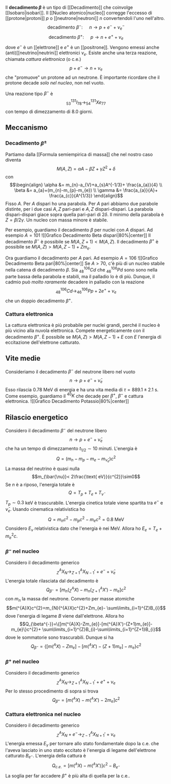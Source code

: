 Il **decadimento $\beta$** è un tipo di [[Decadimento]] che coinvolge [[Isobaro|isobari]]. Il [[Nucleo atomico|nucleo]] corregge l'eccesso di [[protone|protoni]] $p$ o [[neutrone|neutroni]] $n$ convertendoli l'uno nell'altro.
$$\text{decadimento }\beta^{-}\text{: }\quad n \rightarrow p+e^{-}+\nu_{e}^{-}$$
$$\text{decadimento }\beta^{+}\text{: }\quad p \rightarrow n+e^{+}+\nu_{e}$$
dove $e^{-}$ è un [[elettrone]] e $e^{+}$ è un [[positrone]]. Vengono emessi anche (anti)[[neutrino|neutrini]] elettronici $\nu_{e}$. Esiste anche una terza reazione, chiamata *cattura elettronica* (o c.e.)
$$p+e^{-}\rightarrow n+\nu_{e}$$
che "promuove" un protone ad un neutrone. È importante ricordare che il protone decade *solo nel nucleo*, non nel vuoto.

Una reazione tipo $\beta^{-}$ è
$$_{53}^{131}I_{78} \rightarrow _{54}^{131}Xe_{77}$$
con tempo di dimezzamento di 8.0 giorni.
## Meccanismo
### Decadimento $\beta^{\pm}$
Partiamo dalla [[Formula semiempirica di massa]] che nel nostro caso diventa
$$M(A,Z)=\alpha A-\beta Z+\gamma Z^{2}+\delta$$
con
$$\begin{align}
\alpha &= m_{n}-a_{V}+a_{s}A^{-1/3}+ \frac{a_{a}}{4} \\
\beta &= a_{a}+(m_{n}-m_{p}-m_{e}) \\
\gamma &= \frac{a_{a}}{A}+ \frac{a_{c}}{A^{1/3}}
\end{align}$$
Fisso $A$. Per $A$ dispari ho una parabola. Per $A$ pari abbiamo due parabole distinte, per i due casi $A,Z$ pari-pari e $A,Z$ dispari-dispari. La parabola dispari-dispari giace sopra quella pari-pari di $2\delta$. Il minimo della parabola è $Z=\beta/2\gamma$. Un nucleo con massa minore è stabile.

Per esempio, guardiamo il decadimento $\beta$ per nuclei con $A$ dispari. Ad esempio $A=101$
![[Grafico Decadimento Beta dispari|80%|center]]
Il decadimento $\beta^{-}$ è possibile se $M(A,Z+1)<M(A,Z)$. Il decadimento $\beta^{+}$ è possibile se $M(A,Z)>M(A,Z-1)+Zm_{e}$.

Ora guardiamo il decadimento per $A$ pari. Ad esempio $A=106$
![[Grafico Decadimento Beta pari|80%|center]]
Se $A>70$, c'è più di un nucleo stabile nella catena di decadimento $\beta$. Sia $_{48}^{106}Cd$ che $_{46}^{106}Pd$ sono sono nella parte bassa della parabola e stabili, ma il palladio lo è di più. Dunque, il cadmio può *molto raramente* decadere in palladio con la reazione
$$_{48}^{106}Cd \rightarrow _{46}^{106}Pp + 2e^{+}+ \nu_{e}$$
che un doppio decadimento $\beta^{+}$.
### Cattura elettronica
La cattura elettronica è più probabile per nuclei grandi, perché il nucleo è più vicino alla nuvola elettronica. Compete energeticamente con il decadimento $\beta^{+}$. È possibile se $M(A,Z)>M(A,Z-1)+E$ con $E$ l'energia di eccitazione dell'elettrone catturato.
## Vite medie
Consideriamo il decadimento $\beta^{-}$ del neutrone libero nel vuoto
$$n \rightarrow p+e^{-}+\bar{\nu}_{e}$$
Esso rilascia 0.78 MeV di energia e ha una vita media di $\tau=889.1\pm2.1$ s. Come esempio, guardiamo il $^{40}K$ che decade per $\beta^+$, $\beta^{-}$ e cattura elettronica.
![[Grafico Decadimento Potassio|80%|center]]
## Rilascio energetico
Considero il decadimento $\beta^{-}$ del neutrone libero
$$n \rightarrow p+e^{-}+\bar{\nu}_{e}$$
che ha un tempo di dimezzamento $t_{1/2}\sim10$ minuti. L'energia è
$$Q=(m_{n}-m_{p}-m_{e}-m_{\bar{\nu}_{e}})c^{2}$$
La massa del neutrino è quasi nulla
$$m_{\bar{\nu}}< 2\frac{\text{ eV}}{c^{2}}\sim0$$
Se $n$ è a riposo, l'energia totale è
$$Q=T_{p}+T_{e}+T_{\bar{\nu}}$$
$T_p\sim0.3$ keV è trascurabile. L'energia cinetica totale viene spartita tra $e^{-}$ e $\bar{\nu}_{e}$. Usando cinematica relativistica ho
$$Q=m_{n}c^{2}-m_{p}c^{2}-m_{e}c^{2}=0.8\text{ MeV}$$
Considero $E_{\nu}$ relativistica dato che l'energia è nei MeV. Allora ho $E_{e}=T_{e}+m_{e}^{2}c$.
### $\beta^{-}$ nel nucleo
Considero il decadimento generico
$$_{Z}^{A}X_{N} \rightarrow _{Z+1}^{A}X_{N-1}'+e^{-}+\bar{\nu}_{e}$$
L'energia totale rilasciata dal decadimento è
$$Q_{\beta^{-}}=[m_{n}(_{Z}^{A}X)-m_{n}(_{Z+1}^{A}X')-m_{e}]c^{2}$$
con $m_{n}$ la massa del neutrone. Converto per masse atomiche
$$m(^{A}X)c^{2}=m_{N}(^{A}X)c^{2}+Zm_{e}- \sum\limits_{i=1}^{Z}B_{i}$$
dove l'energia di legame $B$ viene dall'elettrone. Allora ho
$$Q_{\beta^{-}}=\{[m(^{A}X)-Zm_{e}]-[m(^{A}X')-(Z+1)m_{e}]-m_{e}\}c^{2}+ \sum\limits_{i=1}^{Z}B_{i}-\sum\limits_{i=1}^{Z+1}B_{i}$$
dove le sommatorie sono trascurabili. Dunque si ha
$$Q_{\beta^{-}}=\{[m(^{A}X)-Zm_{e}]-[m(^{A}X')-(Z+1)m_{e}]-m_{e}\}c^{2}$$
### $\beta^{+}$ nel nucleo
Considero il decadimento generico
$$_{Z}^{A}X_{N} \rightarrow _{Z+1}^{A}X_{N-1}'+e^{+}+\nu_{e}$$
Per lo stesso procedimento di sopra si trova
$$Q_{\beta^{+}}=[m(^{A}X)-m(^{A}X')-2m_{e}]c^{2}$$
### Cattura elettronica nel nucleo
Considero il decadimento generico
$$_{Z}^{A}X_{N} + e^{-} \rightarrow _{Z-1}^{A}X_{N+1}'+\nu_{e}$$
L'energia emessa $E_{\gamma}$ per tornare allo stato fondamentale dopo la c.e. che l'aveva lasciato in uno stato eccitato è l'energia di legame dell'elettrone catturato $B_{e^{-}}$. L'energia della cattura è
$$Q_{c.e.}=[m(^{A}X)-m(^{A}X')]c^{2}-B_{e^{-}}$$
La soglia per far accadere $\beta^{+}$ è più alta di quella per la c.e..